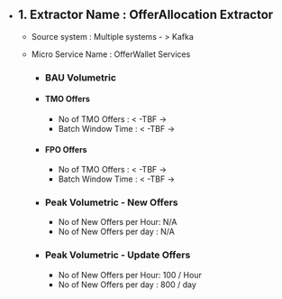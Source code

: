 - ## 1. Extractor Name : OfferAllocation Extractor
  - Source system : Multiple systems - > Kafka
  - Micro Service Name : OfferWallet Services
  
    - ### BAU Volumetric 
     - #### TMO Offers
         - No of TMO Offers : < -TBF ->
         - Batch Window Time : < -TBF ->
         
      - #### FPO Offers
         - No of TMO Offers : < -TBF ->
         - Batch Window Time : < -TBF ->
                  
      - ### Peak Volumetric - New Offers
         - No of New Offers per Hour: N/A
         - No of New Offers per day : N/A
         
       - ### Peak Volumetric - Update Offers
         - No of New Offers per Hour: 100 / Hour
         - No of New Offers per day : 800 / day

